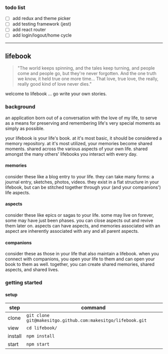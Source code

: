 ### todo list
- [ ] add redux and theme picker
- [ ] add testing framework (jest)
- [ ] add react router
- [ ] add login/logout/home cycle

---

lifebook
---

> "The world keeps spinning, and the tales keep turning, and people come and people go, but they're never forgotten. And the one truth we know, it held true one more time... That love, true love, the really, really good kind of love never dies."  

welcome to lifebook ... go write your own stories.

### background

an application born out of a conversation with the love of my life, to serve as a means for preserving and remembering life's very special moments as simply as possible.

your lifebook is your life's book.  at it's most basic, it should be considered a memory repository.  at it's most utilized, your memories become shared moments.  shared across the various aspects of your own life.  shared amongst the many others' lifebooks you interact with every day.

#### memories

consider these like a blog entry to your life.  they can take many forms: a journal entry, sketches, photos, videos.  they exist in a flat structure in your lifebook, but can be stitched together through your (and your companions') life aspects.

#### aspects

consider these like epics or sagas to your life.  some may live on forever, some may have just been phases.  you can close aspects out and revive them later on.  aspects can have aspects, and memories associated with an aspect are inherently associated with any and all parent aspects.

#### companions

consider these as those in your life that also maintain a lifebook.  when you connect with companions, you open your life to them and can open your book to them as well.  together, you can create shared memories, shared aspects, and shared lives.

### getting started

#### setup

step | command
--- | ---
clone | `git clone git@makesitgo.github.com:makesitgo/lifebook.git`
view | `cd lifebook/`
install | `npm install`
start | `npm start`
